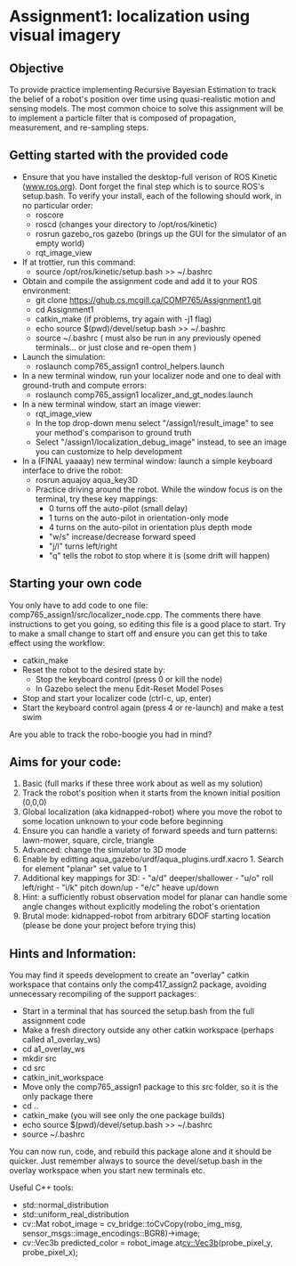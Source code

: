 # Assignment1: localization using visual imagery

## Objective

To provide practice implementing Recursive Bayesian Estimation to track the belief of a robot's position over time using quasi-realistic motion and sensing models. The most common choice to solve this assignment will be to implement a particle filter that is composed of propagation, measurement, and re-sampling steps.

## Getting started with the provided code 

- Ensure that you have installed the desktop-full verison of ROS Kinetic (www.ros.org). Dont forget the final step which is to source ROS's setup.bash. To verify your install, each of the following should work, in no particular order:
  - roscore
  - roscd (changes your directory to /opt/ros/kinetic)
  - rosrun gazebo_ros gazebo (brings up the GUI for the simulator of an empty world)
  - rqt_image_view
- If at trottier, run this command:
  - source /opt/ros/kinetic/setup.bash >> ~/.bashrc
- Obtain and compile the assignment code and add it to your ROS environment: 
  - git clone https://ghub.cs.mcgill.ca/COMP765/Assignment1.git
  - cd Assignment1 
  - catkin_make (if problems, try again with -j1 flag)
  - echo source $(pwd)/devel/setup.bash >> ~/.bashrc 
  - source ~/.bashrc  ( must also be run in any previously opened terminals... or just close and re-open them )
- Launch the simulation:
  - roslaunch comp765_assign1 control_helpers.launch
- In a new terminal window, run your localizer node and one to deal with ground-truth and compute errors:
  - roslaunch comp765_assign1 localizer_and_gt_nodes.launch
- In a new terminal window, start an image viewer:
  - rqt_image_view
  - In the top drop-down menu select "/assign1/result_image" to see your method's comparison to ground truth
  - Select "/assign1/localization_debug_image" instead, to see an image you can customize to help development 
- In a (FINAL yaaaay) new terminal window: launch a simple keyboard interface to drive the robot:
  - rosrun aquajoy aqua_key3D
  - Practice driving around the robot. While the window focus is on the terminal, try these key mappings:
    - 0 turns off the auto-pilot (small delay)
    - 1 turns on the auto-pilot in orientation-only mode 
    - 4 turns on the auto-pilot in orientation plus depth mode
    - "w/s" increase/decrease forward speed
    - "j/l" turns left/right
    - "q" tells the robot to stop where it is (some drift will happen)
  
## Starting your own code

You only have to add code to one file: comp765_assign1/src/localizer_node.cpp. The comments there have instructions to get you going, so editing this file is a good place to start. Try to make a small change to start off and ensure you can get this to take effect using the workflow:

- catkin_make
- Reset the robot to the desired state by:
  - Stop the keyboard control (press 0 or kill the node)
  - In Gazebo select the menu Edit-Reset Model Poses
- Stop and start your localizer code (ctrl-c, up, enter)
- Start the keyboard control again (press 4 or re-launch) and make a test swim
  
Are you able to track the robo-boogie you had in mind?  
  
## Aims for your code:

1. Basic (full marks if these three work about as well as my solution)
  1. Track the robot's position when it starts from the known initial position (0,0,0)
  2. Global localization (aka kidnapped-robot) where you move the robot to some location unknown to your code before beginning
  3. Ensure you can handle a variety of forward speeds and turn patterns: lawn-mower, square, circle, triangle
2. Advanced: change the simulator to 3D mode
  1. Enable by editting aqua_gazebo/urdf/aqua_plugins.urdf.xacro
    1. Search for element "planar" set value to 1
  2. Additional key mappings for 3D:
    - "a/d" deeper/shallower
    - "u/o" roll left/right
    - "i/k" pitch down/up
    - "e/c" heave up/down
  3. Hint: a sufficiently robust observation model for planar can handle some angle changes without explicitly modeling the robot's orientation
3. Brutal mode: kidnapped-robot from arbitrary 6DOF starting location (please be done your project before trying this)

## Hints and Information:

You may find it speeds development to create an "overlay" catkin workspace that contains only the comp417_assign2 package, avoiding unnecessary recompiling of the support packages:

- Start in a terminal that has sourced the setup.bash from the full assignment code
- Make a fresh directory outside any other catkin workspace (perhaps called a1_overlay_ws) 
- cd a1_overlay_ws
- mkdir src
- cd src 
- catkin_init_workspace
- Move only the comp765_assign1 package to this src folder, so it is the only package there 
- cd .. 
- catkin_make (you will see only the one package builds)
- echo source $(pwd)/devel/setup.bash >> ~/.bashrc
- source ~/.bashrc
    
You can now run, code, and rebuild this package alone and it should be quicker. Just remember always to source the devel/setup.bash in the overlay workspace when you start new terminals etc. 

Useful C++ tools:
- std::normal_distribution
- std::uniform_real_distribution
- cv::Mat robot_image = cv_bridge::toCvCopy(robo_img_msg, sensor_msgs::image_encodings::BGR8)->image;
- cv::Vec3b predicted_color = robot_image.at<cv::Vec3b>(probe_pixel_y, probe_pixel_x);
 
